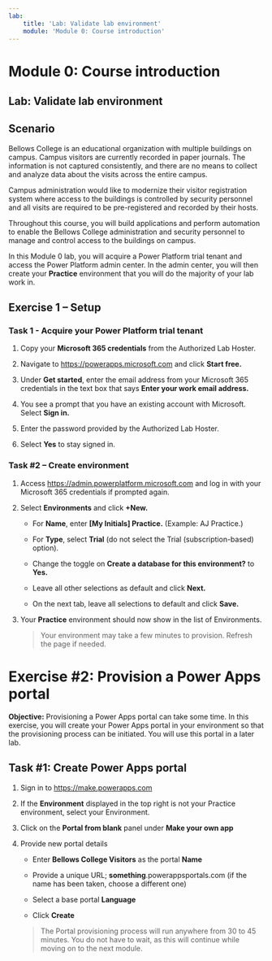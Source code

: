```yaml
---
lab:
    title: 'Lab: Validate lab environment'
    module: 'Module 0: Course introduction'
---
```


Module 0: Course introduction
=================================

## Lab: Validate lab environment

Scenario
--------

Bellows College is an educational organization with multiple buildings on campus. Campus visitors are currently recorded in paper journals. The information is not captured consistently, and there are no means to collect and analyze data about the visits across the entire campus.

Campus administration would like to modernize their visitor registration system where access to the buildings is controlled by security personnel and all visits are required to be pre-registered and recorded by their hosts.

Throughout this course, you will build applications and perform automation to enable the Bellows College administration and security personnel to manage and control access to the buildings on campus.

In this Module 0 lab, you will acquire a Power Platform trial tenant and access the Power Platform admin center. In the admin center, you will then create your **Practice** environment that you will do the majority of your lab work in.

## Exercise 1 – Setup

### Task 1 - Acquire your Power Platform trial tenant

1. Copy your **Microsoft 365 credentials** from the Authorized Lab Hoster.

2. Navigate to <https://powerapps.microsoft.com> and click **Start free.**

3. Under **Get started**, enter the email address from your Microsoft 365 credentials in the text box that says **Enter your work email address.**

4. You see a prompt that you have an existing account with Microsoft. Select **Sign in.**

5. Enter the password provided by the Authorized Lab Hoster. 

6. Select **Yes** to stay signed in.

### Task \#2 – Create environment

1.  Access <https://admin.powerplatform.microsoft.com> and log in with your Microsoft 365 credentials if prompted again.

2. Select **Environments** and click **+New.**

    - For **Name**, enter **[My Initials] Practice.** (Example: AJ Practice.)
    
    - For **Type**, select **Trial** (do not select the Trial (subscription-based) option).
    
    - Change the toggle on **Create a database for this environment?** to **Yes.**
    
    - Leave all other selections as default and click **Next.**
    
    - On the next tab, leave all selections to default and click **Save.**

3. Your **Practice** environment should now show in the list of Environments. 

    > Your environment may take a few minutes to provision. Refresh the page if needed.

# Exercise \#2: Provision a Power Apps portal

**Objective:** Provisioning a Power Apps portal can take some time. In this exercise, you will create your Power Apps portal in your environment so that the provisioning process can be initiated. You will use this portal in a later lab.

## Task \#1: Create Power Apps portal

1.  Sign in to <https://make.powerapps.com>

2.  If the **Environment** displayed in the top right is not your Practice environment, select your Environment.

3.  Click on the **Portal from blank** panel under **Make your own app**

4.  Provide new portal details

    -   Enter **Bellows College Visitors** as the portal **Name**

    -   Provide a unique URL; **something**.powerappsportals.com (if the name has been taken, choose a different one)

    -   Select a base portal **Language**

    -   Click **Create**

    > The Portal provisioning process will run anywhere from 30 to 45 minutes. You do not have to wait, as this will continue while moving on to the next module.
